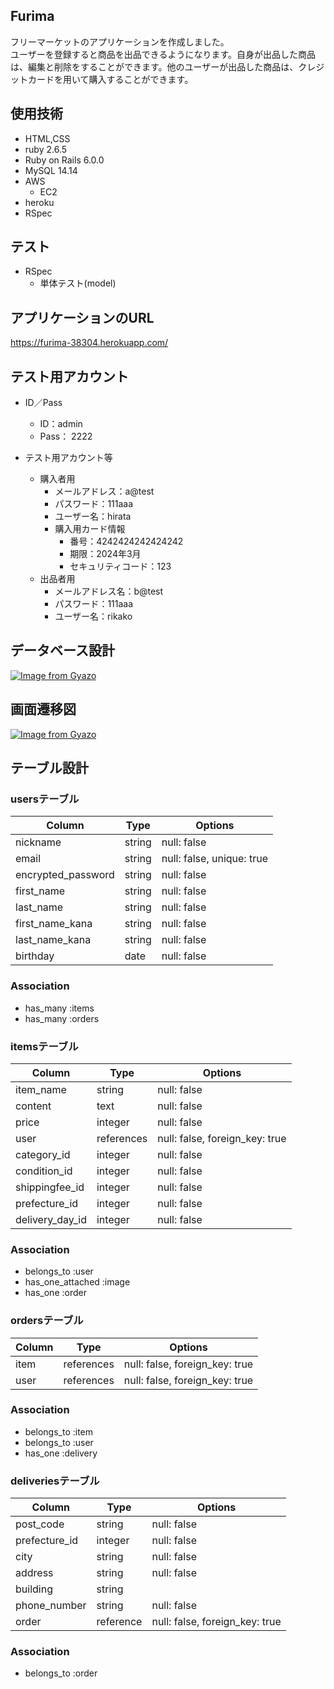 ## Furima

フリーマーケットのアプリケーションを作成しました。<br>
ユーザーを登録すると商品を出品できるようになります。自身が出品した商品は、編集と削除をすることができます。他のユーザーが出品した商品は、クレジットカードを用いて購入することができます。

## 使用技術

- HTML,CSS
- ruby 2.6.5
- Ruby on Rails 6.0.0
- MySQL 14.14
- AWS
  - EC2
- heroku
- RSpec

## テスト

- RSpec
  - 単体テスト(model)

## アプリケーションのURL

https://furima-38304.herokuapp.com/

## テスト用アカウント

- ID／Pass
  - ID：admin
  - Pass： 2222

- テスト用アカウント等
  - 購入者用
    - メールアドレス：a@test
    - パスワード：111aaa
    - ユーザー名：hirata
    - 購入用カード情報
      - 番号：4242424242424242
      - 期限：2024年3月
      - セキュリティコード：123
  - 出品者用
    - メールアドレス名：b@test
    - パスワード：111aaa
    - ユーザー名：rikako

## データベース設計

[![Image from Gyazo](https://i.gyazo.com/ba9a79cd030579fad76fbe29443ba0e1.png)](https://gyazo.com/ba9a79cd030579fad76fbe29443ba0e1)

## 画面遷移図

[![Image from Gyazo](https://i.gyazo.com/72ef782d815d48a98d956ecf6cd356fb.png)](https://gyazo.com/72ef782d815d48a98d956ecf6cd356fb)

## テーブル設計

### usersテーブル

| Column                | Type         | Options                   |
| --------------------- | ------------ | ------------------------- |
| nickname | string | null: false |                  
| email | string | null: false, unique: true |
| encrypted_password | string | null: false |
| first_name | string | null: false |
| last_name | string | null: false |
| first_name_kana | string | null: false |
| last_name_kana | string | null: false |
| birthday | date | null: false |


### Association

- has_many :items
- has_many :orders

### itemsテーブル

| Column                | Type         | Options                   |
| --------------------- | ------------ | ------------------------- |
| item_name | string | null: false |                     
| content | text | null: false | 
| price | integer | null: false | 
| user | references | null: false, foreign_key: true | 
| category_id | integer | null: false | 
| condition_id | integer | null: false | 
| shippingfee_id | integer | null: false | 
| prefecture_id | integer | null: false | 
| delivery_day_id | integer | null: false | 


### Association

- belongs_to :user
- has_one_attached :image
- has_one :order

### ordersテーブル

| Column                | Type         | Options                   |
| --------------------- | ------------ | ------------------------- |
| item | references | null: false, foreign_key: true |                     
| user | references | null: false, foreign_key: true | 


### Association

- belongs_to :item
- belongs_to :user
- has_one :delivery

### deliveriesテーブル

| Column                | Type         | Options                   |
| --------------------- | ------------ | ------------------------- |
| post_code | string | null: false |                     
| prefecture_id | integer | null: false |
| city | string | null: false | 
| address | string | null: false | 
| building | string |  | 
| phone_number | string | null: false | 
| order | reference | null: false, foreign_key: true | 


### Association

- belongs_to :order

